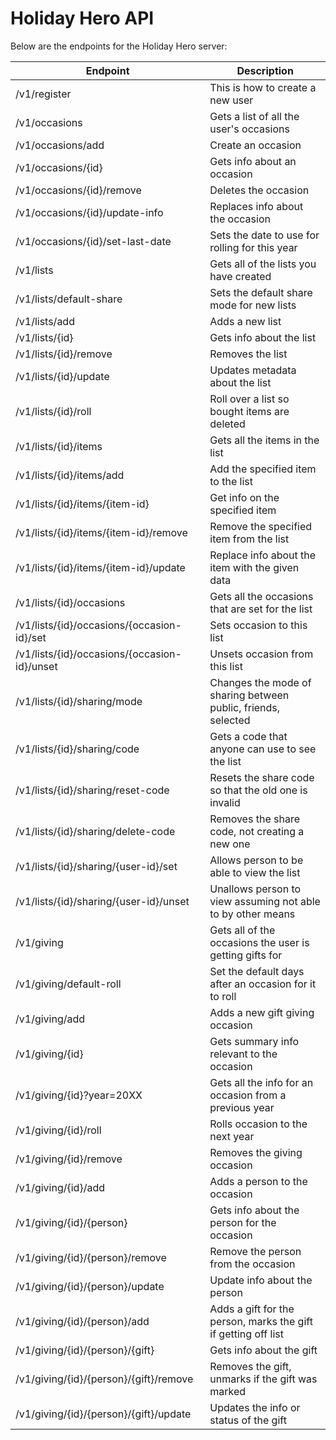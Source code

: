 Holiday Hero API
================

Below are the endpoints for the Holiday Hero server:

| Endpoint                                                  | Description                                                   |
|-----------------------------------------------------------|---------------------------------------------------------------|
| /v1/register                                              | This is how to create a new user                              |
| /v1/occasions                                             | Gets a list of all the user's occasions                       |
| /v1/occasions/add                                         | Create an occasion                                            |
| /v1/occasions/{id}                                        | Gets info about an occasion                                   |
| /v1/occasions/{id}/remove                                 | Deletes the occasion                                          |
| /v1/occasions/{id}/update-info                            | Replaces info about the occasion                              |
| /v1/occasions/{id}/set-last-date                          | Sets the date to use for rolling for this year                |
| /v1/lists                                                 | Gets all of the lists you have created                        |
| /v1/lists/default-share                                   | Sets the default share mode for new lists                     |
| /v1/lists/add                                             | Adds a new list                                               |
| /v1/lists/{id}                                            | Gets info about the list                                      |
| /v1/lists/{id}/remove                                     | Removes the list                                              |
| /v1/lists/{id}/update                                     | Updates metadata about the list                               |
| /v1/lists/{id}/roll                                       | Roll over a list so bought items are deleted                  |
| /v1/lists/{id}/items                                      | Gets all the items in the list                                |
| /v1/lists/{id}/items/add                                  | Add the specified item to the list                            |
| /v1/lists/{id}/items/{item-id}                            | Get info on the specified item                                |
| /v1/lists/{id}/items/{item-id}/remove                     | Remove the specified item from the list                       |
| /v1/lists/{id}/items/{item-id}/update                     | Replace info about the item with the given data               |
| /v1/lists/{id}/occasions                                  | Gets all the occasions that are set for the list              |
| /v1/lists/{id}/occasions/{occasion-id}/set                | Sets occasion to this list                                    |
| /v1/lists/{id}/occasions/{occasion-id}/unset              | Unsets occasion from this list                                |
| /v1/lists/{id}/sharing/mode                               | Changes the mode of sharing between public, friends, selected |
| /v1/lists/{id}/sharing/code                               | Gets a code that anyone can use to see the list               |
| /v1/lists/{id}/sharing/reset-code                         | Resets the share code so that the old one is invalid          |
| /v1/lists/{id}/sharing/delete-code                        | Removes the share code, not creating a new one                |
| /v1/lists/{id}/sharing/{user-id}/set                      | Allows person to be able to view the list                     |
| /v1/lists/{id}/sharing/{user-id}/unset                    | Unallows person to view assuming not able to by other means   |
| /v1/giving                                                | Gets all of the occasions the user is getting gifts for       |
| /v1/giving/default-roll                                   | Set the default days after an occasion for it to roll         |
| /v1/giving/add                                            | Adds a new gift giving occasion                               |
| /v1/giving/{id}                                           | Gets summary info relevant to the occasion                    |
| /v1/giving/{id}?year=20XX                                 | Gets all the info for an occasion from a previous year        |
| /v1/giving/{id}/roll                                      | Rolls occasion to the next year                               |
| /v1/giving/{id}/remove                                    | Removes the giving occasion                                   |
| /v1/giving/{id}/add                                       | Adds a person to the occasion                                 |
| /v1/giving/{id}/{person}                                  | Gets info about the person for the occasion                   |
| /v1/giving/{id}/{person}/remove                           | Remove the person from the occasion                           |
| /v1/giving/{id}/{person}/update                           | Update info about the person                                  |
| /v1/giving/{id}/{person}/add                              | Adds a gift for the person, marks the gift if getting off list|
| /v1/giving/{id}/{person}/{gift}                           | Gets info about the gift                                      |
| /v1/giving/{id}/{person}/{gift}/remove                    | Removes the gift, unmarks if the gift was marked              |
| /v1/giving/{id}/{person}/{gift}/update                    | Updates the info or status of the gift                        |
